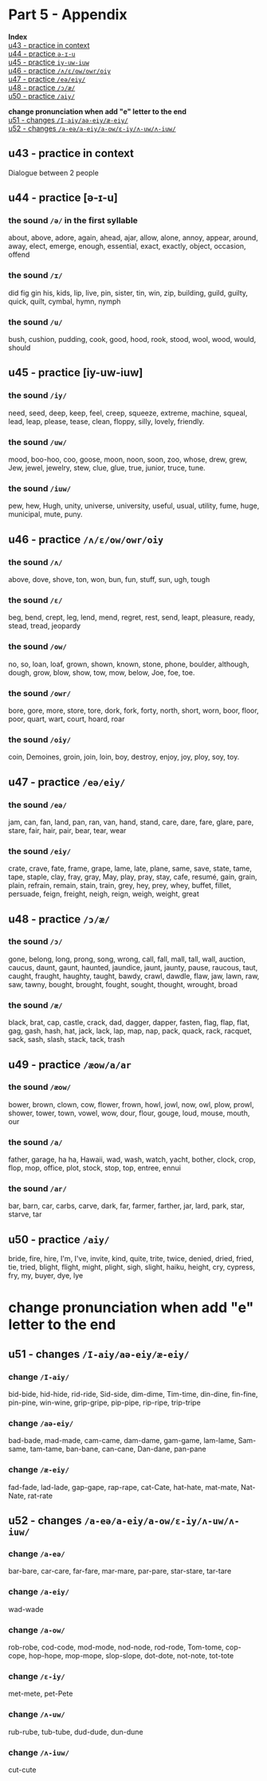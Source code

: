 # Part 5 - Appendix
**Index**  
[u43 - practice in context](#u43---practice-in-context)  
[u44 - practice `ə-ɪ-u`](#u44---practice-%c9%99-%c9%aa-u)  
[u45 - practice `iy-uw-iuw`](#u45---practice-iy-uw-iuw)  
[u46 - practice `/ʌ/ɛ/ow/owr/oiy`](#u46---practice-%ca%8c%c9%9bowowroiy)  
[u47 - practice `/eə/eiy/`](#u47---practice-e%c9%99eiy)  
[u48 - practice `/ɔ/æ/`](#u48---practice-%c9%94%c3%a6)  
[u50 - practice `/aiy/`](#u50---practice-aiy)  

**change pronunciation when add "e" letter to the end**  
[u51 - changes `/I-aiy/aə-eiy/æ-eiy/`](#u51---changes-i-aiya%c9%99-eiy%c3%a6-eiy)  
[u52 - changes `/a-eə/a-eiy/a-ow/ɛ-iy/ʌ-uw/ʌ-iuw/`](#u52---changes-a-e%c9%99a-eiya-ow%c9%9b-iy%ca%8c-uw%ca%8c-iuw)  

## u43 - practice in context
Dialogue between 2 people

## u44 - practice [ə-ɪ-u]
### the sound `/ə/` in the first syllable
about, above, adore, again, ahead, ajar, allow, alone, annoy, appear, around, away, elect, emerge, enough, essential, exact, exactly, object, occasion, offend

### the sound `/ɪ/`
did fig gin his, kids, lip, live, pin, sister, tin, win, zip, building, guild, guilty, quick, quilt, cymbal, hymn, nymph

### the sound `/u/`
bush, cushion, pudding, cook, good, hood, rook, stood, wool, wood, would, should

## u45 - practice [iy-uw-iuw]
### the sound `/iy/`
need, seed, deep, keep, feel, creep, squeeze, extreme, machine, squeal, lead, leap, please, tease, clean, floppy, silly, lovely, friendly.

### the sound `/uw/`
mood, boo-hoo, coo, goose, moon, noon, soon, zoo, whose, drew, grew, Jew, jewel, jewelry, stew, clue, glue, true, junior, truce, tune.

### the sound `/iuw/`
pew, hew, Hugh, unity, universe, university, useful, usual, utility, fume, huge, municipal, mute, puny.

## u46 - practice `/ʌ/ɛ/ow/owr/oiy`
### the sound `/ʌ/`
above, dove, shove, ton, won, bun, fun, stuff, sun, ugh, tough

### the sound `/ɛ/`
beg, bend, crept, leg, lend, mend, regret, rest, send, leapt, pleasure, ready, stead, tread, jeopardy

### the sound `/ow/`
no, so, loan, loaf, grown, shown, known, stone, phone, boulder, although, dough, grow, blow, show, tow, mow, below, Joe, foe, toe.

### the sound `/owr/`
bore, gore, more, store, tore, dork, fork, forty, north, short, worn, boor, floor, poor, quart, wart, court, hoard, roar

### the sound `/oiy/`
coin, Demoines, groin, join, loin, boy, destroy, enjoy, joy, ploy, soy, toy.

## u47 - practice `/eə/eiy/`
### the sound `/eə/`
jam, can, fan, land, pan, ran, van, hand, stand, care, dare, fare, glare, pare, stare, fair, hair, pair, bear, tear, wear

### the sound `/eiy/`
crate, crave, fate, frame, grape, lame, late, plane, same, save, state, tame, tape, staple, clay, fray, gray, May, play, pray, stay, cafe, resumé, gain, grain, plain, refrain, remain, stain, train, grey, hey, prey, whey, buffet, fillet, persuade, feign, freight, neigh, reign, weigh, weight, great

## u48 - practice `/ɔ/æ/`
### the sound `/ɔ/`
gone, belong, long, prong, song, wrong, call, fall, mall, tall, wall, auction, caucus, daunt, gaunt, haunted, jaundice, jaunt, jaunty, pause, raucous, taut, caught, fraught, haughty, taught, bawdy, crawl, dawdle, flaw, jaw, lawn, raw, saw, tawny, bought, brought, fought, sought, thought, wrought, broad

### the sound `/æ/`
black, brat, cap, castle, crack, dad, dagger, dapper, fasten, flag, flap, flat, gag, gash, hash, hat, jack, lack, lap, map, nap, pack, quack, rack, racquet, sack, sash, slash, stack, tack, trash

## u49 - practice `/æow/a/ar`
### the sound `/æow/`
bower, brown, clown, cow, flower, frown, howl, jowl, now, owl, plow, prowl, shower, tower, town, vowel, wow, dour, flour, gouge, loud, mouse, mouth, our

### the sound `/a/`
father, garage, ha ha, Hawaii, wad, wash, watch, yacht, bother, clock, crop, flop, mop, office, plot, stock, stop, top, entree, ennui

### the sound `/ar/`
bar, barn, car, carbs, carve, dark, far, farmer, farther, jar, lard, park, star, starve, tar

## u50 - practice `/aiy/`
bride, fire, hire, I'm, I've, invite, kind, quite, trite, twice, denied, dried, fried, tie, tried, blight, flight, might, plight, sigh, slight, haiku, height, cry, cypress, fry, my, buyer, dye, lye

# change pronunciation when add "e" letter to the end

## u51 - changes `/I-aiy/aə-eiy/æ-eiy/`
### change `/I-aiy/`
bid-bide, hid-hide, rid-ride, Sid-side, dim-dime, Tim-time, din-dine, fin-fine, pin-pine, win-wine, grip-gripe, pip-pipe, rip-ripe, trip-tripe

### change `/aə-eiy/`
bad-bade, mad-made, cam-came, dam-dame, gam-game, lam-lame, Sam-same, tam-tame, ban-bane, can-cane, Dan-dane, pan-pane

### change `/æ-eiy/`
fad-fade, lad-lade, gap-gape, rap-rape, cat-Cate, hat-hate, mat-mate, Nat-Nate, rat-rate

## u52 - changes `/a-eə/a-eiy/a-ow/ɛ-iy/ʌ-uw/ʌ-iuw/`
### change `/a-eə/`
bar-bare, car-care, far-fare, mar-mare, par-pare, star-stare, tar-tare

### change `/a-eiy/`
wad-wade

### change `/a-ow/`
rob-robe, cod-code, mod-mode, nod-node, rod-rode, Tom-tome, cop-cope, hop-hope, mop-mope, slop-slope, dot-dote, not-note, tot-tote

### change `/ɛ-iy/`
met-mete, pet-Pete

### change `/ʌ-uw/`
rub-rube, tub-tube, dud-dude, dun-dune

### change `/ʌ-iuw/`
cut-cute

